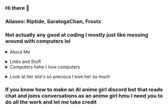### Hi there 👋
### Aliases: Riptide, SaratogaChan, Frostx
### Not actually any good at coding I mostly just like messing around with computers lol

<details>
  <summary>About Me</summary>
  
  
  I play osu! owo
  
  \*insert section about how Love Live Sunshine is my motivation and my reason for doing everything and why it's the greatest show ever\*
    </details>
  <details>
  <summary>Links and Stuff</summary>
  
- Discord: zhiktang#5322
- Twitter: https://twitter.com/zhiktang
- MAL: https://myanimelist.net/profile/zhiktang
- osu!: https://osu.ppy.sh/users/26376467
- osu! skin: https://github.com/zhiktang/bocchi-the-rock-osu-skin
- Personal Website: too lazy to change two lines in nginx to move it over to zhiktang.com
  
  </details>
<details>
  <summary>Computers hehe I love computers</summary>
  

  
#### Homelab
  
SystemX 3650 M4
- 2x Xeon E5-2650v2
- 128gb RAM
- Proxmox
- does literally everything

Dell R410
- 2x Xeon X5670
- Ubuntu Server
- Literally sits around unplugged doing nothing

#### Personal Computers
  
Thinkpad X1 Yoga Gen 3
  
- Intel i5-8350U
- 16gb RAM
- Fedora 37 + i3wm/Windows 10 Pro
- Daily machine
  
<details>
    <summary>Look at my cool desktop owo</summary>
<img src="https://raw.githubusercontent.com/zhiktang/zhiktang/main/image1.png" alt="Desktop hehe">  </details>

Lenovo Legion 7 Gen 6
- Ryzen 9 5900HX
- RTX 3080 16GB
- 24gb RAM
- Windows 11 Home/Kubuntu 22.04
- Desktop Replacement
  
#### Peripherals
- Logitech G305
- 60% Keyboard with Gateron Pro Milky Yellows
- Wacom CTL-6100WL
- Laptop Screen (2560x1600 165Hz)
- Second Monitor: 27" 1920x1080 75Hz</details>
  
  <details>
  <summary>Look at her she's so precious I love her so much</summary>
![cool chika picture from find my numazu](https://raw.githubusercontent.com/zhiktang/zhiktang/main/FnpfQKdacAAAeTO.jpg)  </details>
### If you know how to make an AI anime girl discord bot that reads chat and joins conversations as an anime girl hmu I need you to do all the work and let me take credit
  

<!--
**zhiktang/zhiktang** is a ✨ _special_ ✨ repository because its `README.md` (this file) appears on your GitHub profile.

Here are some ideas to get you started:

- 🔭 I’m currently working on ...
- 🌱 I’m currently learning ...
- 👯 I’m looking to collaborate on ...
- 🤔 I’m looking for help with ...
- 💬 Ask me about ...
- 📫 How to reach me: ...
- 😄 Pronouns: ...
- ⚡ Fun fact: ...
-->
